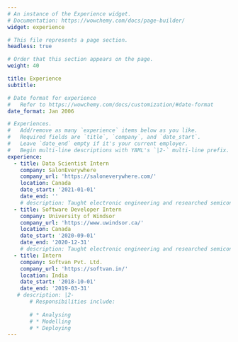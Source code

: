 ```yaml
---
# An instance of the Experience widget.
# Documentation: https://wowchemy.com/docs/page-builder/
widget: experience

# This file represents a page section.
headless: true

# Order that this section appears on the page.
weight: 40

title: Experience
subtitle:

# Date format for experience
#   Refer to https://wowchemy.com/docs/customization/#date-format
date_format: Jan 2006

# Experiences.
#   Add/remove as many `experience` items below as you like.
#   Required fields are `title`, `company`, and `date_start`.
#   Leave `date_end` empty if it's your current employer.
#   Begin multi-line descriptions with YAML's `|2-` multi-line prefix.
experience:
  - title: Data Scientist Intern
    company: SalonEverywhere
    company_url: 'https://saloneverywhere.com/'
    location: Canada
    date_start: '2021-01-01'
    date_end: ''
    # description: Taught electronic engineering and researched semiconductor physics.
  - title: Software Developer Intern
    company: University of Windsor 
    company_url: 'https://www.uwindsor.ca/'
    location: Canada
    date_start: '2020-09-01'
    date_end: '2020-12-31'
    # description: Taught electronic engineering and researched semiconductor physics.
  - title: Intern
    company: Softvan Pvt. Ltd.
    company_url: 'https://softvan.in/'
    location: India
    date_start: '2018-10-01'
    date_end: '2019-03-31'
   # description: |2-
       # Responsibilities include:
        
       # * Analysing
       # * Modelling
       # * Deploying
---
```

